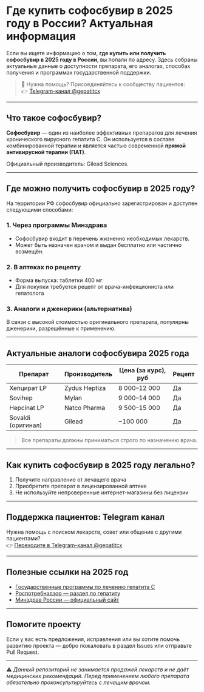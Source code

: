 # Где купить софосбувир в 2025 году в России? Актуальная информация

Если вы ищете информацию о том, **где купить или получить софосбувир в 2025 году в России**, вы попали по адресу. Здесь собраны актуальные данные о доступности препарата, его аналогах, способах получения и программах государственной поддержки.

> 💬 Нужна помощь? Присоединяйтесь к сообществу пациентов:  
👉 [Telegram-канал @gepatitcx](https://t.me/gepatitcx)

---

## Что такое софосбувир?

**Софосбувир** — один из наиболее эффективных препаратов для лечения хронического вирусного гепатита С. Он используется в составе комбинированной терапии и является частью современной **прямой антивирусной терапии (ПАТ)**.

Официальный производитель: Gilead Sciences.

---

## Где можно получить софосбувир в 2025 году?

На территории РФ софосбувир официально зарегистрирован и доступен следующими способами:

### 1. Через программы Минздрава
- Софосбувир входит в перечень жизненно необходимых лекарств.
- Может быть назначен врачом и выдан бесплатно или частично возмещён.

### 2. В аптеках по рецепту
- Форма выпуска: таблетки 400 мг
- Для покупки требуется рецепт от врача-инфекциониста или гепатолога

### 3. Аналоги и дженерики (альтернатива)
В связи с высокой стоимостью оригинального препарата, популярны дженерики, разрешённые к применению.

---

## Актуальные аналоги софосбувира 2025 года

| Препарат | Производитель | Цена (за курс), руб | Рецепт |
|----------|---------------|----------------------|--------|
| Хепцират LP | Zydus Heptiza | 8 000–12 000 | Да |
| Sovihep | Mylan | 9 000–14 000 | Да |
| Hepcinat LP | Natco Pharma | 9 500–15 000 | Да |
| Sovaldi (оригинал) | Gilead | ~100 000 | Да |

> Все препараты должны приниматься строго по назначению врача.

---

## Как купить софосбувир в 2025 году легально?

1. Получите направление от лечащего врача
2. Приобретите препарат в лицензированной аптеке
3. Не используйте непроверенные интернет-магазины без лицензии

---

## Поддержка пациентов: Telegram канал

Нужна помощь с поиском лекарств, совет или общение с другими пациентами?  
👉 [Переходите в Telegram-канал @gepatitcx](https://t.me/gepatitcx)

---

## Полезные ссылки на 2025 год

- [Государственные программы по лечению гепатита С](https://stopgepatit.info)
- [Роспотребнадзор — раздел по гепатиту](https://rospotrebnadzor.ru)
- [Минздрав России — официальный сайт](https://minzdrav.gov.ru)

---

## Помогите проекту

Если у вас есть предложения, исправления или вы хотите помочь развитию проекта — добро пожаловать в раздел Issues или отправьте Pull Request.

---
⚠️ *Данный репозиторий не занимается продажей лекарств и не даёт медицинских рекомендаций. Перед применением любого препарата обязательно проконсультируйтесь с лечащим врачом.*
